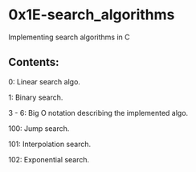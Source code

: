 # 0x1E-search_algorithms
Implementing search algorithms in C

## Contents:
0: Linear search algo.

1: Binary search.

3 - 6: Big O notation describing the implemented algo.

100: Jump search.

101: Interpolation search.

102: Exponential search.